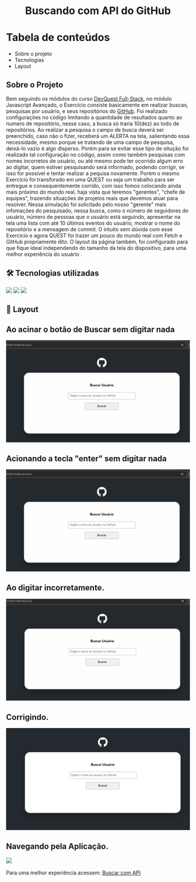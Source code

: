 <h1 align="center">Buscando com API do GitHub</h1>

Tabela de conteúdos
=================

   * Sobre o projeto
   * Tecnologias
   * Layout 
## Sobre o Projeto

<p>Bem seguindo os módulos do curso <a href=https://www.linkedin.com/company/dev-em-dobro/posts/?feedView=all target="_blank">DevQuest Full-Stack</a>, no módulo Javascript Avançado, o Exercício consiste basicamente em realizar buscas, pesquisas por usuário, e seus repositórios do <a href=https://github.com target="_blank">GitHub</a>. Foi realizado configurações no código limitando a quantidade de resultados quanto ao numero de repositório, nesse caso, a busca só traria 10(dez) ao todo de repositórios. Ao realizar a pesquisa o campo de busca deverá ser preenchido, caso não o fizer, receberá um ALERTA na tela, salientando essa necessidade, mesmo porque se tratando de uma campo de pesquisa, deixá-lo vazio é algo disperso. Porém para se evitar esse tipo de situção foi realizado tal configuração no código, assim como também pesquisas com nomes incorretos de usuário, ou até mesmo pode ter ocorrido algum erro ao digitar, quem estiver pesquisando será informado, podendo corrigir, se isso for possível e tentar realizar a pequisa novamente. Porém o mesmo Exercício foi transforado em uma QUEST ou seja um trabalho para ser entregue e consequentemente corrido, com isso fomos colocando ainda mais próximo do mundo real, haja vista que teremos "gerentes", "chefe de equipes", trazendo situações de projetos reais que devemos atuar para resolver. Nessa simulação foi solicitado pelo nosso "gerente" mais infomações do pesquisado, nessa busca, como o número de seguidores do usuário, número de pessoas que o usuário está seguindo, apresentar na tela uma lista com até 10
últimos eventos do usuário, mostrar o nome do repositório e a mensagem de commit. O intuito sem dúvida com esse Exercício e agora QUEST foi trazer um pouco do mundo real com Fetch e GitHub propriamente dito. O layout da página também, foi configurado para que fique ideal independendo do tamanho da tela do dispositivo, para uma melhor experiência do usuário .</p> 

## 🛠 Tecnologias utilizadas

<img src="https://img.shields.io/badge/HTML5-E34F26?style=for-the-badge&logo=html5&logoColor=white">
<img src="https://img.shields.io/badge/CSS3-1572B6?style=for-the-badge&logo=css3&logoColor=white"> 
<img src="https://img.shields.io/badge/JS-F7DF1E?style=for-the-badge&logo=JS&logoColor=white"> 


## 🎨 Layout

## Ao acinar o botão de Buscar sem digitar nada
<img src="./src/design/acionandobotaosempreencher.gif">

## Acionando a tecla "enter" sem digitar nada
<img src="./src/design/entersempreencher.gif">

## Ao digitar incorretamente.
<img src="./src/design/nomeerrado.gif">

## Corrigindo.
<img src="./src/design/correcaoDoNome.gif">

## Navegando pela Aplicação.
<img src="./src/design/navegando.gif">

<p >Para uma melhor experiência acessem:
      <a  href=https://carvalhorp2022.github.io/buscando-api-no-github/ target="_blank">Buscar com API</a>
</p>
